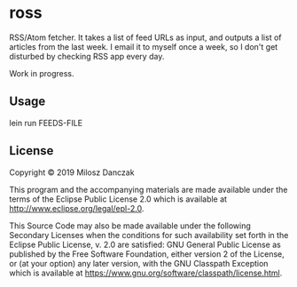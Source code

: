 # ross

RSS/Atom fetcher.  It takes a list of feed URLs as input, and outputs a list of
articles from the last week.  I email it to myself once a week, so I don't get
disturbed by checking RSS app every day.

Work in progress.

## Usage

lein run FEEDS-FILE

## License

Copyright © 2019 Milosz Danczak

This program and the accompanying materials are made available under the
terms of the Eclipse Public License 2.0 which is available at
http://www.eclipse.org/legal/epl-2.0.

This Source Code may also be made available under the following Secondary
Licenses when the conditions for such availability set forth in the Eclipse
Public License, v. 2.0 are satisfied: GNU General Public License as published by
the Free Software Foundation, either version 2 of the License, or (at your
option) any later version, with the GNU Classpath Exception which is available
at https://www.gnu.org/software/classpath/license.html.

